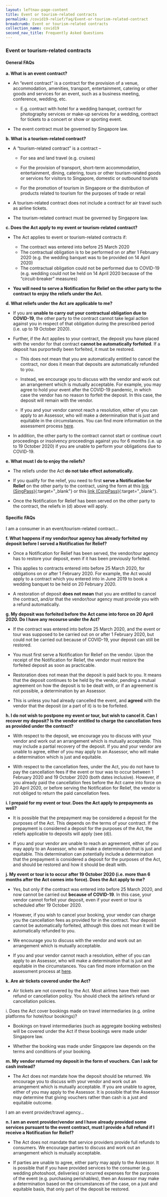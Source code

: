 ```yaml
---
layout: leftnav-page-content
title: Event or tourism-related contracts
permalink: /covid19-relief/faq/Event-or-tourism-related-contract
breadcrumb: Event or tourism-related contracts
collection_name: covid19
second_nav_title: Frequently Asked Questions
---
```

### Event or tourism-related contracts ###

#### General FAQs ####
**a. What is an event contract?**

* An “event contract” is a contract for the provision of a venue, accommodation, amenities, transport, entertainment, catering or other goods and services for an event, such as a business meeting, conference, wedding, etc. 

  * E.g. contract with hotel for a wedding banquet, contract for photography services or make-up services for a wedding, contract for tickets to a concert or show or sporting event.

* The event contract must be governed by Singapore law.

**b. What is a tourism-related contract?**

* A “tourism-related contract” is a contract –

  * For sea and land travel (e.g. cruises)

  * For the provision of transport, short-term accommodation, entertainment, dining, catering, tours or other tourism-related goods or services for visitors to Singapore, domestic or outbound tourists

  * For the promotion of tourism in Singapore or the distribution of products related to tourism for the purposes of trade or retail

* A tourism-related contract does not include a contract for air travel such as airline tickets. 

* The tourism-related contract must be governed by Singapore law. 

**c. Does the Act apply to my event or tourism-related contract?**

* The Act applies to event or tourism-related contracts if: 

  * The contract was entered into before 25 March 2020
  * The contractual obligation is to be performed on or after 1 February 2020 (e.g. the wedding banquet was to be provided on 14 April 2020) 
  * The contractual obligation could not be performed due to COVID-19 (e.g. wedding could not be held on 14 April 2020 because of the “circuit-breaker” measures)

* **You will need to serve a Notification for Relief on the other party to the contract to enjoy the reliefs under the Act.**

**d. What reliefs under the Act are applicable to me?**

* If you are **unable to carry out your contractual obligation due to COVID-19**, the other party to the contract cannot take legal action against you in respect of that obligation during the prescribed period (i.e. up to 19 October 2020).

* Further, if the Act applies to your contract, the deposit you have placed with the vendor for that contract **cannot be automatically forfeited**. If a deposit has purportedly been forfeited, it must be restored. 

  * This does not mean that you are automatically entitled to cancel the contract, nor does it mean that deposits are automatically refunded to you. 

  * Instead, we encourage you to discuss with the vendor and work out an arrangement which is mutually acceptable. For example, you may agree to hold your event after the COVID-19 pandemic, in which case the vendor has no reason to forfeit the deposit. In this case, the deposit will remain with the vendor.

  * If you and your vendor cannot reach a resolution, either of you can apply to an Assessor, who will make a determination that is just and equitable in the circumstances. You can find more information on the assessment process [here](/covid19-relief/application-for-assessor).

* In addition, the other party to the contract cannot start or continue court proceedings or insolvency proceedings against you for 6 months (i.e. up to 19 October 2020) if you are unable to perform your obligations due to COVID-19. 

**e. What must I do to enjoy the reliefs?**

* The reliefs under the Act **do not take effect automatically.**

* If you qualify for the relief, you need to first **serve a Notification for Relief** on the other party to the contract, using the form at this [link (SingPass)](https://go.gov.sg/notification-for-relief-singpass){:target="_blank"} or this [link (CorpPass)](https://go.gov.sg/notification-for-relief-corppass){:target="_blank"}.

* Once the Notification for Relief has been served on the other party to the contract, the reliefs in (d) above will apply.

#### Specific FAQs ####
I am a consumer in an event/tourism-related contract…

**f. What happens if my vendor/tour agency has already forfeited my deposit before I served a Notification for Relief?**

* Once a Notification for Relief has been served, the vendor/tour agency has to restore your deposit, even if it has been previously forfeited.

* This applies to contracts entered into before 25 March 2020, for obligations on or after 1 February 2020.  For example, the Act would apply to a contract which you entered into in June 2019 to book a wedding banquet to be held on 20 February 2020. 

* A restoration of deposit **does not mean** that you are entitled to cancel the contract, and/or that the vendor/tour agency must provide you with a refund automatically. 

**g. My deposit was forfeited before the Act came into force on 20 April 2020. Do I have any recourse under the Act?**

* If the contract was entered into before 25 March 2020, and the event or tour was supposed to be carried out on or after 1 February 2020, but could not be carried out because of COVID-19, your deposit can still be restored. 

* You must first serve a Notification for Relief on the vendor. Upon the receipt of the Notification for Relief, the vendor must restore the forfeited deposit as soon as practicable. 

* Restoration does not mean that the deposit is paid back to you.  It means that the deposit continues to be held by the vendor, pending a mutual agreement on how the deposit is to be dealt with, or if an agreement is not possible, a determination by an Assessor.

* This is unless you had already cancelled the event, and **agreed** with the vendor that the deposit (or a part of it) is to be forfeited. 

**h. I do not wish to postpone my event or tour, but wish to cancel it. Can I recover my deposit? Is the vendor entitled to charge the cancellation fees as provided under the contract?**

* With respect to the deposit, we encourage you to discuss with your vendor and work out an arrangement which is mutually acceptable. This may include a partial recovery of the deposit. If you and your vendor are unable to agree, either of you may apply to an Assessor, who will make a determination which is just and equitable.

* With respect to the cancellation fees, under the Act, you do not have to pay the cancellation fees if the event or tour was to occur between 1 February 2020 and 19 October 2020 (both dates inclusive). However, if you already paid the cancellation fees before the Act came into force on 20 April 2020, or before serving the Notification for Relief, the vendor is not obliged to return the paid cancellation fees.

**i. I prepaid for my event or tour. Does the Act apply to prepayments as well?**

* It is possible that the prepayment may be considered a deposit for the purposes of the Act. This depends on the terms of your contract. If the prepayment is considered a deposit for the purposes of the Act, the reliefs applicable to deposits will apply (see (d)). 

* If you and your vendor are unable to reach an agreement, either of you may apply to an Assessor, who will make a determination that is just and equitable. This determination can potentially include a determination that the prepayment is considered a deposit for the purposes of the Act, and should be restored and how it should be dealt with.

**j. My event or tour is to occur after 19 October 2020 (i.e. more than 6 months after the Act comes into force). Does the Act apply to me?**

* Yes, but only if the contract was entered into before 25 March 2020, and now cannot be carried out **because of COVID-19**. In this case, your vendor cannot forfeit your deposit, even if your event or tour is scheduled after 19 October 2020. 

* However, if you wish to cancel your booking, your vendor can charge you the cancellation fees as provided for in the contract. Your deposit cannot be automatically forfeited, although this does not mean it will be automatically refunded to you. 

* We encourage you to discuss with the vendor and work out an arrangement which is mutually acceptable. 

* If you and your vendor cannot reach a resolution, either of you can apply to an Assessor, who will make a determination that is just and equitable in the circumstances. You can find more information on the assessment process at [here](/covid19-relief/application-for-assessor).

**k. Are air tickets covered under the Act?**

* Air tickets are not covered by the Act. Most airlines have their own refund or cancellation policy.  You should check the airline’s refund or cancellation policies.

i. Does the Act cover bookings made on travel intermediaries (e.g. online platforms for hotel/tour bookings)? 

* Bookings on travel intermediaries (such as aggregate booking websites) will be covered under the Act if these bookings were made under Singapore law. 

* Whether the booking was made under Singapore law depends on the terms and conditions of your booking. 

**m. My vendor returned my deposit in the form of vouchers. Can I ask for cash instead?**

* The Act does not mandate how the deposit should be returned. We encourage you to discuss with your vendor and work out an arrangement which is mutually acceptable. If you are unable to agree, either of you may apply to the Assessor. It is possible that the Assessor may determine that giving vouchers rather than cash is a just and equitable outcome.

I am an event provider/travel agency…

**n. I am an event provider/vendor and I have already provided some services pursuant to the event contract, must I provide a full refund if I receive a Notification for Relief?**

* The Act does not mandate that service providers provide full refunds to consumers. We encourage parties to discuss and work out an arrangement which is mutually acceptable.

* If parties are unable to agree, either party may apply to the Assessor. It is possible that if you have provided services to the consumer (e.g. wedding photoshoot, deliveries) or incurred expenses for the purposes of the event (e.g. purchasing perishables), then an Assessor may make a determination based on the circumstances of the case, on a just and equitable basis, that only part of the deposit be restored. 
